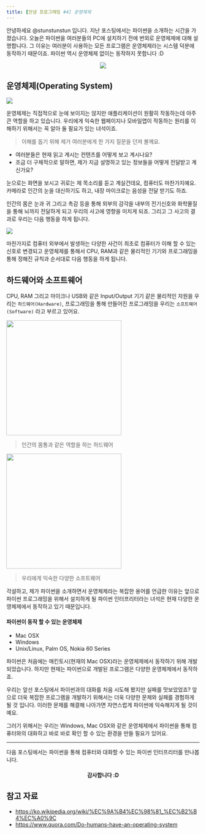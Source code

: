 ```yaml
---
title: [안녕 프로그래밍 #4] 운영체제
---
```


안녕하세요 @stunstunstun 입니다. 지난 포스팅에서는 파이썬을 소개하는 시간을 가졌습니다. 오늘은 파이썬을 여러분들의 PC에 설치하기 전에 번외로 운영체제에 대해 설명합니다. 그 이유는 여러분이 사용하는 모든 프로그램은 운영체제라는 시스템 덕분에 동작하기 때문이죠. 파이썬 역시 운영체제 없이는 동작하지 못합니다 :D

<center>
<div align='center'><img src='https://image.toast.com/aaaaahq/Hola%20Programming%20Cover.png' /></div>
</center>

## 운영체제(Operating System)

<img src='https://media.licdn.com/mpr/mpr/AAEAAQAAAAAAAAcAAAAAJGJjZWY5OTg2LWY1OGEtNDhjMC05OWY4LTgyM2E2M2MyMjEwMg.jpg' />

<br/>

운영체제는 직접적으로 눈에 보이지는 않지만 애플리케이션이 원활히 작동하는데 아주 큰 역할을 하고 있습니다. 우리에게 익숙한 웹페이지나 모바일앱이 작동하는 원리를 이해하기 위해서는 꼭 알아 둘 필요가 있는 녀석이죠.

> 이해를 돕기 위해 제가 여러분에게 한 가지 질문을 던져 볼께요.

- 여러분들은 현재 읽고 계시는 컨텐츠를 어떻게 보고 계시나요?
- 조금 더 구체적으로 말하면, 제가 지금 설명하고 있는 정보들을 어떻게 전달받고 계신가요?

눈으로는 화면을 보시고 귀로는 제 목소리를 듣고 계실건데요, 컴퓨터도 마찬가지예요. 카메라로 인간의 눈을 대신하기도 하고, 내장 마이크로는 음성을 전달 받기도 하죠.

인간의 몸은 눈과 귀 그리고 촉감 등을 통해 외부의 감각을 내부의 전기신호와 화학물질을 통해 뇌까지 전달하게 되고 우리의 사고에 영향을 미치게 되죠. 그리고 그 사고의 결과로 우리는 다음 행동을 하게 됩니다.

<img src='https://kaguraevol3711552.files.wordpress.com/2013/11/293px-role_of_an_operating_system-svg.png' />

마찬가지로 컴퓨터 외부에서 발생하는 다양한 사건이 최초로 컴퓨터가 이해 할 수 있는 신호로 변경되고 운영체제를 통해서 CPU, RAM과 같은 물리적인 기기와 프로그래밍을 통해 정해진 규칙과 순서대로 다음 행동을 하게 됩니다.

## 하드웨어와 소프트웨어

CPU, RAM 그리고 마이크나 USB와 같은 Input/Output 기기 같은 물리적인 자원을 우리는 `하드웨어(Hardware)`, 프로그래밍을 통해 만들어진 프로그래밍을 우리는 `소프트웨어(Software)` 라고 부르고 있어요.

<img src="http://4.bp.blogspot.com/_sVSw4H3Nhlk/TUYrzUn6wrI/AAAAAAAAADY/gjZk0zZ9K6c/s400/img048.jpg" width="300" />

> 인간의 몸통과 같은 역할을 하는 하드웨어

<img src="http://image.toast.com/aaaaahq/apps.png" width="300" />

> 우리에게 익숙한 다양한 소프트웨어

각설하고, 제가 파이썬을 소개하면서 운영체제라는 복잡한 용어를 언급한 이유는 앞으로 파이썬 프로그래밍을 위해서 설치하게 될 파이썬 인터프리터라는 녀석은 현재 다양한 운영체제에서 동작하고 있기 때문입니다.

#### 파이썬이 동작 할 수 있는 운영체제

- Mac OSX
- Windows
- Unix/Linux, Palm OS, Nokia 60 Series

파이썬은 처음에는 매킨토시(현재의 Mac OSX)라는 운영체제에서 동작하기 위해 개발되었습니다. 하지만 현재는 파이썬으로 개발된 프로그램은 다양한 운영체제에서 동작하죠.

우리는 앞선 포스팅에서 파이썬과의 대화를 처음 시도해 봤지만 실패를 맛보았었죠? 앞으로 더욱 복잡한 프로그램을 개발하기 위해서는 더욱 다양한 문제와 실패를 경험하게 될 것 입니다. 이러한 문제를 해결해 나아가면 자연스럽게 파이썬에 익숙해지게 될 것이예요.

그러기 위해서는 우리는 Windows, Mac OSX와 같은 운영체제에서 파이썬을 통해 컴퓨터와의 대화하고 바로 바로 확인 할 수 있는 환경을 만들 필요가 있어요. 

---

다음 포스팅에서는 파이썬을 통해 컴퓨터와 대화할 수 있는 파이썬 인터프리터를 만나봅니다.

<div align='center'><center><h4>감사합니다 :D</h4></center></div>

## 참고 자료

- https://ko.wikipedia.org/wiki/%EC%9A%B4%EC%98%81_%EC%B2%B4%EC%A0%9C
- https://www.quora.com/Do-humans-have-an-operating-system
